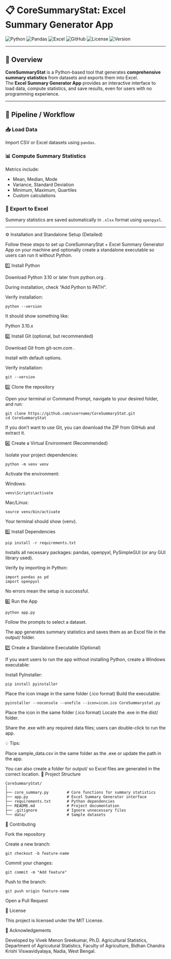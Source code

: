 # 📋 CoreSummaryStat: Excel Summary Generator App

![Python](https://img.shields.io/badge/Python-3.10-blue?logo=python&logoColor=white)
![Pandas](https://img.shields.io/badge/Pandas-150458?logo=pandas&logoColor=white)
![Excel](https://img.shields.io/badge/Excel-217346?logo=microsoftexcel&logoColor=white)
![GitHub](https://img.shields.io/badge/GitHub-CoreSummaryStat-black?logo=github)
![License](https://img.shields.io/badge/License-MIT-green)
![Version](https://img.shields.io/badge/Version-1.0.0-orange)

---

## 📝 Overview
**CoreSummaryStat** is a Python-based tool that generates **comprehensive summary statistics** from datasets and exports them into Excel.  
The **Excel Summary Generator App** provides an interactive interface to load data, compute statistics, and save results, even for users with no programming experience.

---

## 🔄 Pipeline / Workflow

### 📥 Load Data
Import CSV or Excel datasets using `pandas`.

### 📊 Compute Summary Statistics
Metrics include:
- Mean, Median, Mode  
- Variance, Standard Deviation  
- Minimum, Maximum, Quartiles  
- Custom calculations

### 💾 Export to Excel
Summary statistics are saved automatically in `.xlsx` format using `openpyxl`.



---

⚙️ Installation and Standalone Setup (Detailed)

Follow these steps to set up CoreSummaryStat + Excel Summary Generator App on your machine and optionally create a standalone executable so users can run it without Python.

1️⃣ Install Python

Download Python 3.10 or later from python.org
.

During installation, check “Add Python to PATH”.

Verify installation:
```
python --version
```

It should show something like:

Python 3.10.x

2️⃣ Install Git (optional, but recommended)

Download Git from git-scm.com
.

Install with default options.

Verify installation:
```
git --version
```
3️⃣ Clone the repository

Open your terminal or Command Prompt, navigate to your desired folder, and run:
```
git clone https://github.com/username/CoreSummaryStat.git
cd CoreSummaryStat
```

If you don’t want to use Git, you can download the ZIP from GitHub and extract it.

4️⃣ Create a Virtual Environment (Recommended)

Isolate your project dependencies:
```
python -m venv venv

```
Activate the environment:

Windows:
```
venv\Scripts\activate

```
Mac/Linux:
```
source venv/bin/activate
```

Your terminal should show (venv).

5️⃣ Install Dependencies
```
pip install -r requirements.txt
```

Installs all necessary packages: pandas, openpyxl, PySimpleGUI (or any GUI library used).

Verify by importing in Python:
```
import pandas as pd
import openpyxl
```

No errors mean the setup is successful.

6️⃣ Run the App
```
python app.py
```

Follow the prompts to select a dataset.

The app generates summary statistics and saves them as an Excel file in the output/ folder.

7️⃣ Create a Standalone Executable (Optional)

If you want users to run the app without installing Python, create a Windows executable:

Install PyInstaller:
```
pip install pyinstaller
```
Place the icon image in the same folder (.ico format)
Build the executable:
```
pyinstaller --noconsole --onefile --icon=icon.ico CoreSummarystat.py
```
Place the icon in the same folder (.ico format)
Locate the .exe in the dist/ folder.

Share the .exe with any required data files; users can double-click to run the app.

💡 Tips:

Place sample_data.csv in the same folder as the .exe or update the path in the app.

You can also create a folder for output/ so Excel files are generated in the correct location.
📂 Project Structure
```
CoreSummaryStat/
│
├── core_summary.py        # Core functions for summary statistics
├── app.py                 # Excel Summary Generator interface
├── requirements.txt       # Python dependencies
├── README.md              # Project documentation
├── .gitignore             # Ignore unnecessary files
└── data/                  # Sample datasets
```
🤝 Contributing

Fork the repository

Create a new branch:
```
git checkout -b feature-name
```

Commit your changes:
```
git commit -m "Add feature"
```

Push to the branch:
```
git push origin feature-name

```
Open a Pull Request

📜 License

This project is licensed under the MIT License.

🙌 Acknowledgements

Developed by Vivek Menon Sreekumar, 
Ph.D. Agricultural Statistics, Department of Agricutural Statistics, 
Faculty of Agriculture, Bidhan Chandra Krishi Viswavidyalaya, Nadia, West Bengal.
